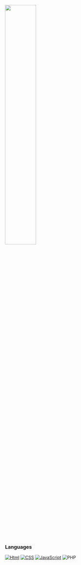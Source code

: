<div class="row">
  <a href="https://github.com/marianathainara">
    <img width="45%" src="https://github-readme-stats.vercel.app/api?username=marianathainara&show_icons=true&theme=aura_dark&include_all_commits=true&count_private=true"/>
   </a>
</div>

### Languages
 [![Html](https://img.shields.io/badge/HTML5-E34F26?style=for-the-badge&logo=html5&logoColor=white)]()
 [![CSS](https://img.shields.io/badge/CSS3-1572B6?style=for-the-badge&logo=css3&logoColor=white)]()
 [![JavaScript](https://img.shields.io/badge/JavaScript-323330?style=for-the-badge&logo=javascript&logoColor=F7DF1E)]()
 ![PHP](https://img.shields.io/badge/php-%23777BB4.svg?style=for-the-badge&logo=php&logoColor=white)
